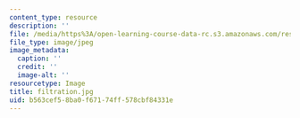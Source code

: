 ```yaml
---
content_type: resource
description: ''
file: /media/https%3A/open-learning-course-data-rc.s3.amazonaws.com/res-5-0001-digital-lab-techniques-manual-spring-2007/b563cef58ba0f67174ff578cbf84331e_filtration.jpg
file_type: image/jpeg
image_metadata:
  caption: ''
  credit: ''
  image-alt: ''
resourcetype: Image
title: filtration.jpg
uid: b563cef5-8ba0-f671-74ff-578cbf84331e
---
```

